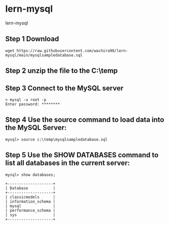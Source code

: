 # lern-mysql
lern-mysql

## Step 1 Download
````
wget https://raw.githubusercontent.com/wachira90/lern-mysql/main/mysqlsampledatabase.sql
````

## Step 2  unzip the file to the C:\temp

## Step 3 Connect to the MySQL server

````
> mysql -u root -p
Enter password: ********

````
## Step 4 Use the source command to load data into the MySQL Server:

````
mysql> source c:\temp\mysqlsampledatabase.sql
````

## Step 5 Use the SHOW DATABASES command to list all databases in the current server:

````
mysql> show databases;

+--------------------+
| Database           |
+--------------------+
| classicmodels      |
| information_schema |
| mysql              |
| performance_schema |
| sys                |
+--------------------+
````

